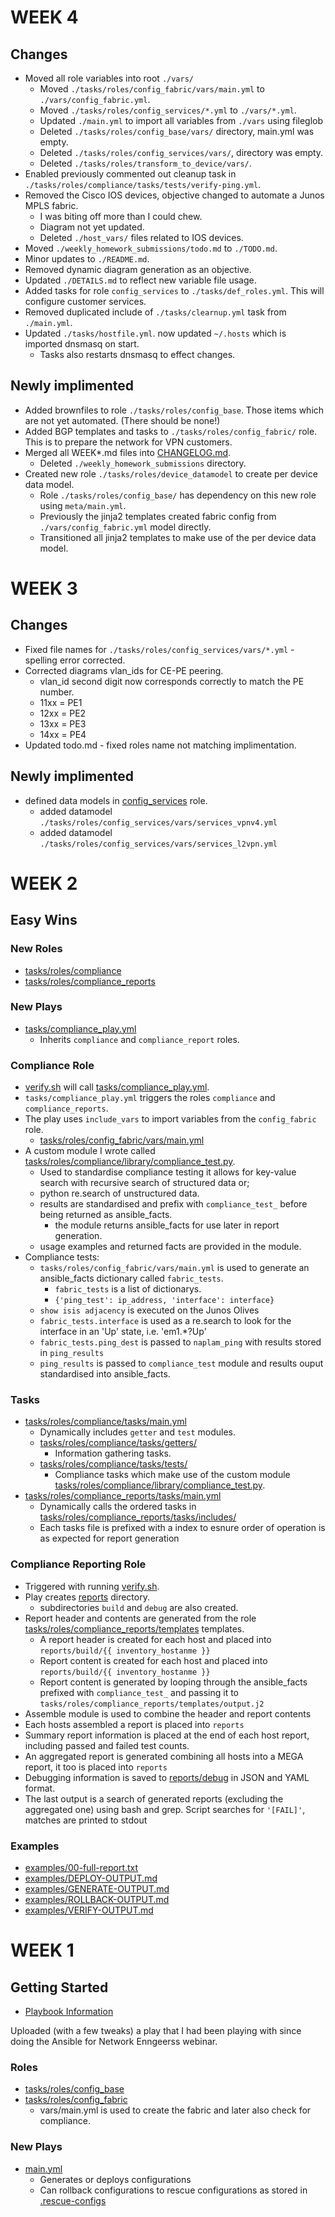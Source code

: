 # WEEK 4
## Changes
* Moved all role variables into root `./vars/`
  * Moved `./tasks/roles/config_fabric/vars/main.yml` to `./vars/config_fabric.yml`.
  * Moved `./tasks/roles/config_services/*.yml` to `./vars/*.yml`.
  * Updated `./main.yml` to import all variables from `./vars` using fileglob
  * Deleted `./tasks/roles/config_base/vars/` directory, main.yml was empty.
  * Deleted `./tasks/roles/config_services/vars/`, directory was empty.
  * Deleted `./tasks/roles/transform_to_device/vars/`.
* Enabled previously commented out cleanup task in `./tasks/roles/compliance/tasks/tests/verify-ping.yml`.
* Removed the Cisco IOS devices, objective changed to automate a Junos MPLS fabric.
  * I was biting off more than I could chew.
  * Diagram not yet updated.
  * Deleted `./host_vars/` files related to IOS devices.
* Moved `./weekly_homework_submissions/todo.md` to `./TODO.md`.
* Minor updates to `./README.md`.
* Removed dynamic diagram generation as an objective.
* Updated `./DETAILS.md` to reflect new variable file usage.
* Added tasks for role `config_services` to `./tasks/def_roles.yml`.  This will configure customer services.
* Removed duplicated include of `./tasks/clearnup.yml` task from `./main.yml`.
* Updated `./tasks/hostfile.yml`.  now updated `~/.hosts` which is imported dnsmasq on start.
  * Tasks also restarts dnsmasq to effect changes.

## Newly implimented
* Added brownfiles to role `./tasks/roles/config_base`.  Those items which are not yet automated.  (There should be none!)
* Added BGP templates and tasks to `./tasks/roles/config_fabric/` role.  This is to prepare the network for VPN customers.
* Merged all WEEK*.md files into [CHANGELOG.md](https://github.com/johnsondnz/NetAutSol/tree/master/CHANGELOG.md).
  * Deleted `./weekly_homework_submissions` directory.
* Created new role `./tasks/roles/device_datamodel` to create per device data model.
  * Role `./tasks/roles/config_base/` has dependency on this new role using `meta/main.yml`.
  * Previously the jinja2 templates created fabric config from `./vars/config_fabric.yml` model directly.
  * Transitioned all jinja2 templates to make use of the per device data model.

# WEEK 3
## Changes
* Fixed file names for `./tasks/roles/config_services/vars/*.yml` - spelling error corrected.
* Corrected diagrams vlan_ids for CE-PE peering.
  * vlan_id second digit now corresponds correctly to match the PE number.
  * 11xx = PE1
  * 12xx = PE2
  * 13xx = PE3
  * 14xx = PE4
* Updated todo.md - fixed roles name not matching implimentation.

## Newly implimented
* defined data models in [config_services](https://github.com/johnsondnz/NetAutSol/tree/master/tasks/roles/config_services/vars) role.
  * added datamodel `./tasks/roles/config_services/vars/services_vpnv4.yml`
  * added datamodel `./tasks/roles/config_services/vars/services_l2vpn.yml`

# WEEK 2
## Easy Wins

### New Roles
* [tasks/roles/compliance](https://github.com/johnsondnz/NetAutSol/tree/master/tasks/roles/compliance)
* [tasks/roles/compliance_reports](https://github.com/johnsondnz/NetAutSol/tree/master/tasks/roles/compliance_reports)

### New Plays
* [tasks/compliance_play.yml](https://github.com/johnsondnz/NetAutSol/blob/master/tasks/compliance_play.yml)
  * Inherits `compliance` and `compliance_report` roles.

### Compliance Role
* [verify.sh](https://github.com/johnsondnz/NetAutSol/blob/master/verify.sh) will call [tasks/compliance_play.yml](https://github.com/johnsondnz/NetAutSol/blob/master/tasks/compliance_play.yml).
* `tasks/compliance_play.yml` triggers the roles `compliance` and `compliance_reports`.
* The play uses `include_vars` to import variables from the `config_fabric` role.  
  * [tasks/roles/config_fabric/vars/main.yml](https://github.com/johnsondnz/NetAutSol/blob/master/tasks/roles/config_fabric/vars/main.yml)
* A custom module I wrote called [tasks/roles/compliance/library/compliance_test.py](https://github.com/johnsondnz/NetAutSol/blob/master/tasks/roles/compliance/library/compliance_test.py).
  * Used to standardise compliance testing it allows for key-value search with recursive search of structured data or;
  * python re.search of unstructured data.
  * results are standardised and prefix with `compliance_test_` before being returned as ansible_facts.
    * the module returns ansible_facts for use later in report generation.
  * usage examples and returned facts are provided in the module.
* Compliance tests:
  * `tasks/roles/config_fabric/vars/main.yml` is used to generate an ansible_facts dictionary called `fabric_tests`.
    * `fabric_tests` is a list of dictionarys.
    * `{'ping_test': ip_address, 'interface': interface}`
  * `show isis adjacency` is executed on the Junos Olives
  * `fabric_tests.interface` is used as a re.search to look for the interface in an 'Up' state, i.e. 'em1.*?Up'
  * `fabric_tests.ping_dest` is passed to `naplam_ping` with results stored in `ping_results`
  * `ping_results` is passed to `compliance_test` module and results ouput standardised into ansible_facts.

### Tasks
- [tasks/roles/compliance/tasks/main.yml](https://github.com/johnsondnz/NetAutSol/blob/master/tasks/roles/compliance/tasks/main.yml)
  - Dynamically includes `getter` and `test` modules.
  - [tasks/roles/compliance/tasks/getters/](https://github.com/johnsondnz/NetAutSol/tree/master/tasks/roles/compliance/tasks/getters)
    - Information gathering tasks.
  - [tasks/roles/compliance/tasks/tests/](https://github.com/johnsondnz/NetAutSol/tree/master/tasks/roles/compliance/tasks/tests)
    - Compliance tasks which make use of the custom module [tasks/roles/compliance/library/compliance_test.py](https://github.com/johnsondnz/NetAutSol/blob/master/tasks/roles/compliance/library/compliance_test.py).
- [tasks/roles/compliance_reports/tasks/main.yml](https://github.com/johnsondnz/NetAutSol/blob/master/tasks/roles/compliance_reports/tasks/main.yml)
  - Dynamically calls the ordered tasks in [tasks/roles/compliance_reports/tasks/includes/](https://github.com/johnsondnz/NetAutSol/tree/master/tasks/roles/compliance_reports/tasks/includes)
  - Each tasks file is prefixed with a index to esnure order of operation is as expected for report generation

### Compliance Reporting Role
* Triggered with running [verify.sh](https://github.com/johnsondnz/NetAutSol/blob/master/verify.sh).
* Play creates [reports](https://github.com/johnsondnz/NetAutSol/tree/master/reports) directory.
  * subdirectories `build` and `debug` are also created.
* Report header and contents are generated from the role [tasks/roles/compliance_reports/templates](https://github.com/johnsondnz/NetAutSol/tree/master/tasks/roles/compliance_reports/templates) templates.
  * A report header is created for each host and placed into `reports/build/{{ inventory_hostanme }}`
  * Report content is created for each host and placed into `reports/build/{{ inventory_hostanme }}`
  * Report content is generated by looping through the ansible_facts prefixed with `compliance_test_` and passing it to `tasks/roles/compliance_reports/templates/output.j2`
* Assemble module is used to combine the header and report contents
* Each hosts assembled a report is placed into `reports`
* Summary report information is placed at the end of each host report, including passed and failed test counts.
* An aggregated report is generated combining all hosts into a MEGA report, it too is placed into `reports`
* Debugging information is saved to [reports/debug](https://github.com/johnsondnz/NetAutSol/tree/master/reports/debug) in JSON and YAML format.
* The last output is a search of generated reports (excluding the aggregated one) using bash and grep.  Script searches for `'[FAIL]'`, matches are printed to stdout

### Examples
- [examples/00-full-report.txt](https://github.com/johnsondnz/NetAutSol/blob/master/examples/00-full-report.txt)
- [examples/DEPLOY-OUTPUT.md](https://github.com/johnsondnz/NetAutSol/blob/master/examples/DEPLOY-OUTPUT.md)
- [examples/GENERATE-OUTPUT.md](https://github.com/johnsondnz/NetAutSol/blob/master/examples/GENERATE-OUTPUT.md)
- [examples/ROLLBACK-OUTPUT.md](https://github.com/johnsondnz/NetAutSol/blob/master/examples/ROLLBACK-OUTPUT.md)
- [examples/VERIFY-OUTPUT.md](https://github.com/johnsondnz/NetAutSol/blob/master/examples/VERIFY-OUTPUT.md)

# WEEK 1
## Getting Started
- [Playbook Information](https://github.com/johnsondnz/NetAutSol/blob/master/DETAILS.md)

Uploaded (with a few tweaks) a play that I had been playing with since doing the Ansible for Network Enngeerss webinar.

### Roles
* [tasks/roles/config_base](https://github.com/johnsondnz/NetAutSol/tree/master/tasks/roles/config_base)
* [tasks/roles/config_fabric](https://github.com/johnsondnz/NetAutSol/tree/master/tasks/roles/config_fabric)
  * vars/main.yml is used to create the fabric and later also check for compliance.

### New Plays
* [main.yml](https://github.com/johnsondnz/NetAutSol/blob/master/main.yml)
  * Generates or deploys configurations
  * Can rollback configurations to rescue configurations as stored in [.rescue-configs](https://github.com/johnsondnz/NetAutSol/tree/master/.rescue-configs)